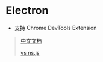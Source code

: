 # Electron

* 支持 Chrome DevTools Extension

> [中文文档](https://github.com/electron/electron/tree/master/docs-translations/zh-CN)
>
> [vs ns.js](https://electron.atom.io/docs/development/atom-shell-vs-node-webkit/)